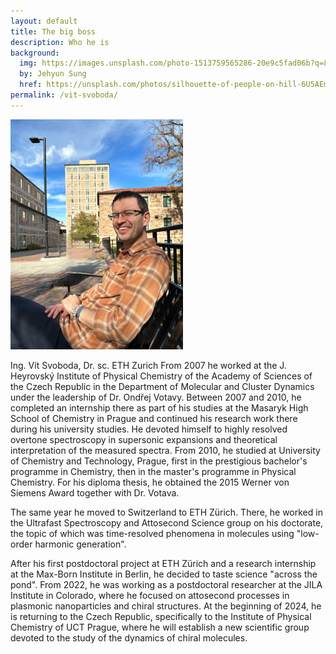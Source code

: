 ```yaml
---
layout: default
title: The big boss
description: Who he is
background:
  img: https://images.unsplash.com/photo-1513759565286-20e9c5fad06b?q=80&w=2070&auto=format&fit=crop&ixlib=rb-4.0.3&ixid=M3wxMjA3fDB8MHxwaG90by1wYWdlfHx8fGVufDB8fHx8fA%3D%3D
  by: Jehyun Sung
  href: https://unsplash.com/photos/silhouette-of-people-on-hill-6U5AEmQIajg
permalink: /vit-svoboda/
---
```


![Vit Svoboda](/assets/theme/images/vit-svoboda.png)

Ing. Vít Svoboda, Dr. sc. ETH Zurich
From 2007 he worked at the J. Heyrovský Institute of Physical Chemistry of the Academy of Sciences of the Czech Republic in the Department of Molecular and Cluster Dynamics under the leadership of Dr. Ondřej Votavy. Between 2007 and 2010, he completed an internship there as part of his studies at the Masaryk High School of Chemistry in Prague and continued his research work there during his university studies. He devoted himself to highly resolved overtone spectroscopy in supersonic expansions and theoretical interpretation of the measured spectra. From 2010, he studied at University of Chemistry and Technology, Prague, first in the prestigious bachelor's programme in Chemistry, then in the master's programme in Physical Chemistry. For his diploma thesis, he obtained the 2015 Werner von Siemens Award together with Dr. Votava.

The same year he moved to Switzerland to ETH Zürich. There, he worked in the Ultrafast Spectroscopy and Attosecond Science group on his doctorate, the topic of which was time-resolved phenomena in molecules using "low-order harmonic generation".

After his first postdoctoral project at ETH Zürich and a research internship at the Max-Born Institute in Berlin, he decided to taste science "across the pond". From 2022, he was working as a postdoctoral researcher at the JILA Institute in Colorado, where he focused on attosecond processes in plasmonic nanoparticles and chiral structures. At the beginning of 2024, he is returning to the Czech Republic, specifically to the Institute of Physical Chemistry of UCT Prague, where he will establish a new scientific group devoted to the study of the dynamics of chiral molecules.